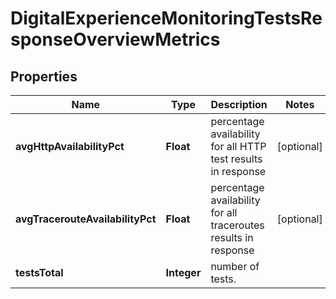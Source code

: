 

# DigitalExperienceMonitoringTestsResponseOverviewMetrics


## Properties

| Name | Type | Description | Notes |
|------------ | ------------- | ------------- | -------------|
|**avgHttpAvailabilityPct** | **Float** | percentage availability for all HTTP test results in response |  [optional] |
|**avgTracerouteAvailabilityPct** | **Float** | percentage availability for all traceroutes results in response |  [optional] |
|**testsTotal** | **Integer** | number of  tests. |  |



